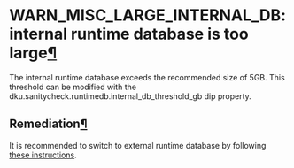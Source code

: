 WARN\_MISC\_LARGE\_INTERNAL\_DB: internal runtime database is too large[¶](#warn-misc-large-internal-db-internal-runtime-database-is-too-large "Permalink to this heading")
===========================================================================================================================================================================


The internal runtime database exceeds the recommended size of 5GB. This threshold can be modified with the dku.sanitycheck.runtimedb.internal\_db\_threshold\_gb dip property.



Remediation[¶](#remediation "Permalink to this heading")
--------------------------------------------------------


It is recommended to switch to external runtime database by following [these instructions](../../operations/runtime-databases.html#runtime-db-external).